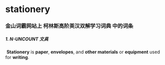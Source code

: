 # stationery

### 金山词霸网站上 柯林斯高阶英汉双解学习词典 中的词条

##### 1. N-UNCOUNT 文具

​	**Stationery** is **paper**, **envelopes**, and **other materials** or **equipment** used for **writing**.